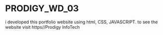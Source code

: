 # PRODIGY_WD_03
i developed this portfolio website using html,  CSS, JAVASCRIPT. to see the website visit https//Prodigy InfoTech
